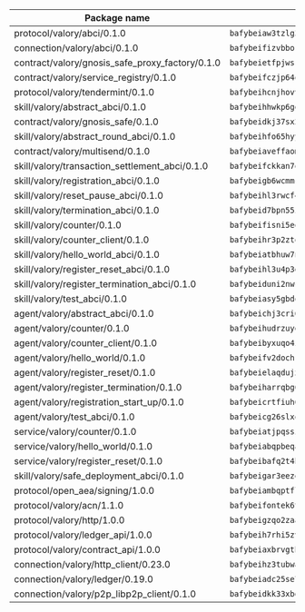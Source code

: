 | Package name                                                  | Package hash                                                  |
| ------------------------------------------------------------- | ------------------------------------------------------------- |
| protocol/valory/abci/0.1.0                                    | `bafybeiaw3tzlg3rkvnn5fcufblktmfwngmxugn4yo7pyjp76zz6aqtqcay` |
| connection/valory/abci/0.1.0                                  | `bafybeifizvbborkmrfx6ur663c6cxzwzptu3ejgjxnu7sjozuaqrudg7um` |
| contract/valory/gnosis_safe_proxy_factory/0.1.0               | `bafybeietfpjwsrhjbamd3wv7io7eeuyxjytgez6cagjc44sx23cugsfkju` |
| contract/valory/service_registry/0.1.0                        | `bafybeifczjp64q2splroc6vgmjnqfauzyuv43f6kfodxrdt2gc2pwtwvcm` |
| protocol/valory/tendermint/0.1.0                              | `bafybeihcnjhovvyyfbkuw5sjyfx2lfd4soeocfqzxz54g67333m6nk5gxq` |
| skill/valory/abstract_abci/0.1.0                              | `bafybeihhwkp6ggbsmaowlhagfdakrjmrrrcq4rzpszuaegfap5ukdrrdcm` |
| contract/valory/gnosis_safe/0.1.0                             | `bafybeidkj37sx2kcdut2hzohfrlpdbzg5mtc2jegk5g5rzktyb7fh4lwf4` |
| skill/valory/abstract_round_abci/0.1.0                        | `bafybeihfo65hyy52uocr7nn2xixssogittahxkmvqkibx4nfqbybqvts3y` |
| contract/valory/multisend/0.1.0                               | `bafybeiaveffaomsnmsc5hx62o77u7ilma6eipox7m5lrwa56737ektva3i` |
| skill/valory/transaction_settlement_abci/0.1.0                | `bafybeifckkan7oeay4jocyppgn7bazo5oqzpsy36iuro7wwgijxwk5xew4` |
| skill/valory/registration_abci/0.1.0                          | `bafybeigb6wcmmcvmhlbrf4fiugykzmnk7gjgakc4dtt4uvm3g556bhhfym` |
| skill/valory/reset_pause_abci/0.1.0                           | `bafybeihl3rwcf4uqes6xdzkaf4s2fvojfzaeegxu3j5fzdx3vcucdoexmi` |
| skill/valory/termination_abci/0.1.0                           | `bafybeid7bpn55iscm52hfxwq6aqmx4p2ecqp6f6gltx6sydbulibok2nq4` |
| skill/valory/counter/0.1.0                                    | `bafybeifisni5eqldoxz6mjwiw7fzryoicqhv65qwtq23ucqo55fxas6w2m` |
| skill/valory/counter_client/0.1.0                             | `bafybeihr3p2ztqpbgzuo4xi7gwq4hjcc3khibirritnxkajaugshlzxjke` |
| skill/valory/hello_world_abci/0.1.0                           | `bafybeiatbhuw7nawj6j3hioukyhdk7kulw5dfiie4baroobikfbhbzgl6m` |
| skill/valory/register_reset_abci/0.1.0                        | `bafybeihl3u4p3gwgv3uaky34xsuun3prfnkekndcdxuvnpvyv4q6haud5m` |
| skill/valory/register_termination_abci/0.1.0                  | `bafybeiduni2nwc55sdxtiiyiz2qok6jsmadsh3esmrd6ykgfxm4oq456fm` |
| skill/valory/test_abci/0.1.0                                  | `bafybeiasy5gbdqbkpqgwp4wz2lkzde5ohnmdcfc6mx2dojvturewjuljwe` |
| agent/valory/abstract_abci/0.1.0                              | `bafybeichj3cri6gmoqfy2sr4osepi3j6gydotkrqicsrbljdbvth2unske` |
| agent/valory/counter/0.1.0                                    | `bafybeihudrzuydzomzzfimdeo4osvjwolqye6wqazdycr7ks32kx4sb3vi` |
| agent/valory/counter_client/0.1.0                             | `bafybeibyxuqo4itomksd6wvr3loblr2ba4jxa4x3wvtgr3rofpl5xueaaa` |
| agent/valory/hello_world/0.1.0                                | `bafybeifv2dochkznujbiu36rtmmo6ngejb7mni2qo6o52byfqpwatvhbom` |
| agent/valory/register_reset/0.1.0                             | `bafybeielaqdujxja7ri673amapdlkp3lbkb6ww5w2a42wjzvgua3gvw26m` |
| agent/valory/register_termination/0.1.0                       | `bafybeiharrqbg6bwiyatgita3o7tkprlsssvdpda5zufqedl3xccwnebyi` |
| agent/valory/registration_start_up/0.1.0                      | `bafybeicrtfiuh66igitg7e3tv5l7re6ofpl2wbtp3oqj37yzlaahn6dumy` |
| agent/valory/test_abci/0.1.0                                  | `bafybeicg26slxq4gkcu67n5ifoq6noqvjyishxsx2i3uuuivper4adkjjq` |
| service/valory/counter/0.1.0                                  | `bafybeiatjpqssigagb5ergjehn5xietc25pff5aviezn3sct53rcs54y3m` |
| service/valory/hello_world/0.1.0                              | `bafybeiabqpbeqaf6pqmgyecieurqgjcwzv2wkll3cyyz57d5mmbwpbzrqm` |
| service/valory/register_reset/0.1.0                           | `bafybeibafq2t4bc5bn2vsr5znxxmjw5fx65sp2qywcggg6anpqqptp4xbq` |
| skill/valory/safe_deployment_abci/0.1.0                       | `bafybeigar3eeze46cjacxwz4wcssm4mplj3uqgyxctvntcspoewhzrzwce` |
| protocol/open_aea/signing/1.0.0                               | `bafybeiambqptflge33eemdhis2whik67hjplfnqwieoa6wblzlaf7vuo44` |
| protocol/valory/acn/1.1.0                                     | `bafybeifontek6tvaecatoauiule3j3id6xoktpjubvuqi3h2jkzqg7zh7a` |
| protocol/valory/http/1.0.0                                    | `bafybeigzqo2zaakcjtzzsm6dh4x73v72xg6ctk6muyp5uq5ueb7y34fbxy` |
| protocol/valory/ledger_api/1.0.0                              | `bafybeih7rhi5zvfvwakx5ifgxsz2cfipeecsh7bm3gnudjxtvhrygpcftq` |
| protocol/valory/contract_api/1.0.0                            | `bafybeiaxbrvgtbdrh4lslskuxyp4awyr4whcx3nqq5yrr6vimzsxg5dy64` |
| connection/valory/http_client/0.23.0                          | `bafybeihz3tubwado7j3wlivndzzuj3c6fdsp4ra5r3nqixn3ufawzo3wii` |
| connection/valory/ledger/0.19.0                               | `bafybeiadc25se7dgnn4mufztwpzdono4xsfs45qknzdqyi3gckn6ccuv44` |
| connection/valory/p2p_libp2p_client/0.1.0                     | `bafybeidkk33xbga54szmitk6uwsi3ef56hbbdbuasltqtiyki34hgfpnxa` |
